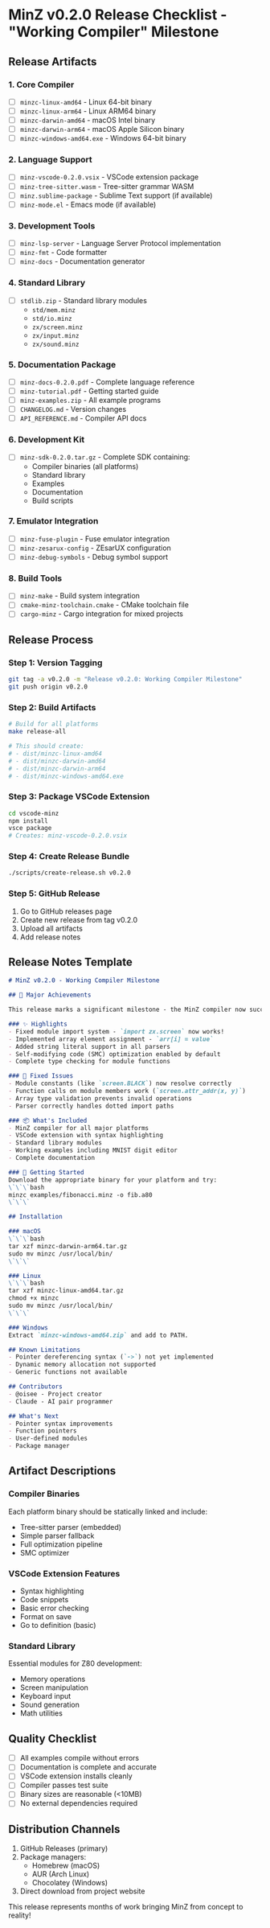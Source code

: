 # MinZ v0.2.0 Release Checklist - "Working Compiler" Milestone

## Release Artifacts

### 1. Core Compiler
- [ ] `minzc-linux-amd64` - Linux 64-bit binary
- [ ] `minzc-linux-arm64` - Linux ARM64 binary  
- [ ] `minzc-darwin-amd64` - macOS Intel binary
- [ ] `minzc-darwin-arm64` - macOS Apple Silicon binary
- [ ] `minzc-windows-amd64.exe` - Windows 64-bit binary

### 2. Language Support
- [ ] `minz-vscode-0.2.0.vsix` - VSCode extension package
- [ ] `minz-tree-sitter.wasm` - Tree-sitter grammar WASM
- [ ] `minz.sublime-package` - Sublime Text support (if available)
- [ ] `minz-mode.el` - Emacs mode (if available)

### 3. Development Tools
- [ ] `minz-lsp-server` - Language Server Protocol implementation
- [ ] `minz-fmt` - Code formatter
- [ ] `minz-docs` - Documentation generator

### 4. Standard Library
- [ ] `stdlib.zip` - Standard library modules
  - `std/mem.minz`
  - `std/io.minz`
  - `zx/screen.minz`
  - `zx/input.minz`
  - `zx/sound.minz`

### 5. Documentation Package
- [ ] `minz-docs-0.2.0.pdf` - Complete language reference
- [ ] `minz-tutorial.pdf` - Getting started guide
- [ ] `minz-examples.zip` - All example programs
- [ ] `CHANGELOG.md` - Version changes
- [ ] `API_REFERENCE.md` - Compiler API docs

### 6. Development Kit
- [ ] `minz-sdk-0.2.0.tar.gz` - Complete SDK containing:
  - Compiler binaries (all platforms)
  - Standard library
  - Examples
  - Documentation
  - Build scripts

### 7. Emulator Integration
- [ ] `minz-fuse-plugin` - Fuse emulator integration
- [ ] `minz-zesarux-config` - ZEsarUX configuration
- [ ] `minz-debug-symbols` - Debug symbol support

### 8. Build Tools
- [ ] `minz-make` - Build system integration
- [ ] `cmake-minz-toolchain.cmake` - CMake toolchain file
- [ ] `cargo-minz` - Cargo integration for mixed projects

## Release Process

### Step 1: Version Tagging
```bash
git tag -a v0.2.0 -m "Release v0.2.0: Working Compiler Milestone"
git push origin v0.2.0
```

### Step 2: Build Artifacts
```bash
# Build for all platforms
make release-all

# This should create:
# - dist/minzc-linux-amd64
# - dist/minzc-darwin-amd64
# - dist/minzc-darwin-arm64
# - dist/minzc-windows-amd64.exe
```

### Step 3: Package VSCode Extension
```bash
cd vscode-minz
npm install
vsce package
# Creates: minz-vscode-0.2.0.vsix
```

### Step 4: Create Release Bundle
```bash
./scripts/create-release.sh v0.2.0
```

### Step 5: GitHub Release
1. Go to GitHub releases page
2. Create new release from tag v0.2.0
3. Upload all artifacts
4. Add release notes

## Release Notes Template

```markdown
# MinZ v0.2.0 - Working Compiler Milestone

## 🎉 Major Achievements

This release marks a significant milestone - the MinZ compiler now successfully compiles real programs!

### ✨ Highlights
- Fixed module import system - `import zx.screen` now works!
- Implemented array element assignment - `arr[i] = value`
- Added string literal support in all parsers
- Self-modifying code (SMC) optimization enabled by default
- Complete type checking for module functions

### 🔧 Fixed Issues
- Module constants (like `screen.BLACK`) now resolve correctly
- Function calls on module members work (`screen.attr_addr(x, y)`)
- Array type validation prevents invalid operations
- Parser correctly handles dotted import paths

### 📦 What's Included
- MinZ compiler for all major platforms
- VSCode extension with syntax highlighting
- Standard library modules
- Working examples including MNIST digit editor
- Complete documentation

### 🚀 Getting Started
Download the appropriate binary for your platform and try:
\`\`\`bash
minzc examples/fibonacci.minz -o fib.a80
\`\`\`

## Installation

### macOS
\`\`\`bash
tar xzf minzc-darwin-arm64.tar.gz
sudo mv minzc /usr/local/bin/
\`\`\`

### Linux
\`\`\`bash
tar xzf minzc-linux-amd64.tar.gz
chmod +x minzc
sudo mv minzc /usr/local/bin/
\`\`\`

### Windows
Extract `minzc-windows-amd64.zip` and add to PATH.

## Known Limitations
- Pointer dereferencing syntax (`->`) not yet implemented
- Dynamic memory allocation not supported
- Generic functions not available

## Contributors
- @oisee - Project creator
- Claude - AI pair programmer

## What's Next
- Pointer syntax improvements
- Function pointers
- User-defined modules
- Package manager
```

## Artifact Descriptions

### Compiler Binaries
Each platform binary should be statically linked and include:
- Tree-sitter parser (embedded)
- Simple parser fallback
- Full optimization pipeline
- SMC optimizer

### VSCode Extension Features
- Syntax highlighting
- Code snippets
- Basic error checking
- Format on save
- Go to definition (basic)

### Standard Library
Essential modules for Z80 development:
- Memory operations
- Screen manipulation
- Keyboard input
- Sound generation
- Math utilities

## Quality Checklist
- [ ] All examples compile without errors
- [ ] Documentation is complete and accurate
- [ ] VSCode extension installs cleanly
- [ ] Compiler passes test suite
- [ ] Binary sizes are reasonable (<10MB)
- [ ] No external dependencies required

## Distribution Channels
1. GitHub Releases (primary)
2. Package managers:
   - Homebrew (macOS)
   - AUR (Arch Linux)  
   - Chocolatey (Windows)
3. Direct download from project website

This release represents months of work bringing MinZ from concept to reality!